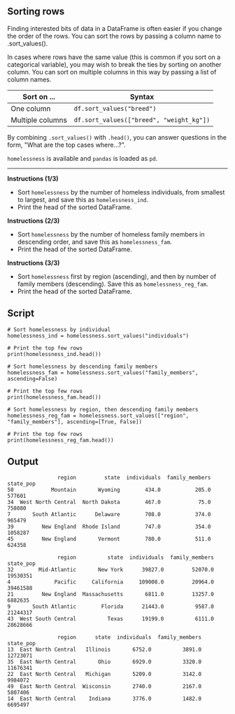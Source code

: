 ## Sorting rows

Finding interested bits of data in a DataFrame is often easier if you change the order of the rows. You can sort the rows by passing a column name to .sort_values().

In cases where rows have the same value (this is common if you sort on a categorical variable), you may wish to break the ties by sorting on another column. You can sort on multiple columns in this way by passing a list of column names.

| Sort on ...      | Syntax                                   |
|------------------|------------------------------------------|
| One column       | `df.sort_values("breed")`                |
| Multiple columns | `df.sort_values(["breed", "weight_kg"])` |

By combining `.sort_values()` with `.head()`, you can answer questions in the form, "What are the top cases where...?".

`homelessness` is available and `pandas` is loaded as `pd`.

<hr>

**Instructions (1/3)**

* Sort `homelessness` by the number of homeless individuals, from smallest to largest, and save this as `homelessness_ind`.
* Print the head of the sorted DataFrame.

**Instructions (2/3)**

* Sort `homelessness` by the number of homeless family members in descending order, and save this as `homelessness_fam`.
* Print the head of the sorted DataFrame.

**Instructions (3/3)**

* Sort `homelessness` first by region (ascending), and then by number of family members (descending). Save this as `homelessness_reg_fam`.
* Print the head of the sorted DataFrame.

## Script
```
# Sort homelessness by individual
homelessness_ind = homelessness.sort_values("individuals")

# Print the top few rows
print(homelessness_ind.head())
```
```
# Sort homelessness by descending family members
homelessness_fam = homelessness.sort_values("family_members", ascending=False)

# Print the top few rows
print(homelessness_fam.head())
```
```
# Sort homelessness by region, then descending family members
homelessness_reg_fam = homelessness.sort_values(["region", "family_members"], ascending=[True, False])

# Print the top few rows
print(homelessness_reg_fam.head())
```

## Output
```
                region         state  individuals  family_members  state_pop
50            Mountain       Wyoming        434.0           205.0     577601
34  West North Central  North Dakota        467.0            75.0     758080
7       South Atlantic      Delaware        708.0           374.0     965479
39         New England  Rhode Island        747.0           354.0    1058287
45         New England       Vermont        780.0           511.0     624358
```
```
                region          state  individuals  family_members  state_pop
32        Mid-Atlantic       New York      39827.0         52070.0   19530351
4              Pacific     California     109008.0         20964.0   39461588
21         New England  Massachusetts       6811.0         13257.0    6882635
9       South Atlantic        Florida      21443.0          9587.0   21244317
43  West South Central          Texas      19199.0          6111.0   28628666
```
```
                region      state  individuals  family_members  state_pop
13  East North Central   Illinois       6752.0          3891.0   12723071
35  East North Central       Ohio       6929.0          3320.0   11676341
22  East North Central   Michigan       5209.0          3142.0    9984072
49  East North Central  Wisconsin       2740.0          2167.0    5807406
14  East North Central    Indiana       3776.0          1482.0    6695497
```
